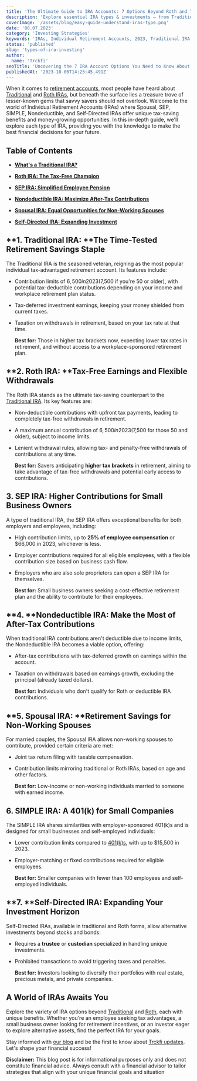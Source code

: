 ```yaml
---
title: 'The Ultimate Guide to IRA Accounts: 7 Options Beyond Roth and Traditional'
description: 'Explore essential IRA types & investments – from Traditional and Roth to hidden gems like Spousal, SEP, SIMPLE. Build your path to a secure retirement!'
coverImage: '/assets/blog/easy-guide-understand-iras-type.png'
date: '08.07.2023'
category: 'Investing Strategies'
keywords: 'IRAs, Individual Retirement Accounts, 2023, Traditional IRA, Roth IRA, Spousal IRA, SEP IRA, SIMPLE IRA, Nondeductible IRA, Self-directed IRA, retirement planning, tax advantages, savings strategy, financial security, investment options, financial literacy, retirement savings'
status: 'published'
slug: 'types-of-ira-investing'
author:
  name: 'Trckfi'
seoTitle: 'Uncovering the 7 IRA Account Options You Need to Know About for Retirement'
publishedAt: '2023-10-06T14:25:45.491Z'
---
```


When it comes to [retirement accounts](/blog/retirement-planing-understanding-iras-and-401ks), most people have heard about [Traditional](/blog/traditional-ira-building-a-tax-advantaged-retirement) and [Roth IRAs](/blog/what-is-the-roth-ira-advantage-2023), but beneath the surface lies a treasure trove of lesser-known gems that savvy savers should not overlook. Welcome to the world of Individual Retirement Accounts (IRAs) where Spousal, SEP, SIMPLE, Nondeductible, and Self-Directed IRAs offer unique tax-saving benefits and money-growing opportunities. In this in-depth guide, we'll explore each type of IRA, providing you with the knowledge to make the best financial decisions for your future.

## Table of Contents

- [**What's a Traditional IRA?**](#traditional-ira)

- [**Roth IRA: The Tax-Free Champion**](#roth)

- [**SEP IRA: Simplified Employee Pension**](#sep-ira)

- [**Nondeductible IRA: Maximize After-Tax Contributions**](#nondeductible-ira)

- [**Spousal IRA: Equal Opportunities for Non-Working Spouses**](#opportunities-non-working-spouses)

- [**Self-Directed IRA: Expanding Investment**](#self-direct)

## **1\. Traditional IRA: **The Time-Tested Retirement Savings Staple

The Traditional IRA is the seasoned veteran, reigning as the most popular individual tax-advantaged retirement account. Its features include:

- Contribution limits of $6,500 in 2023 ($7,500 if you're 50 or older), with potential tax-deductible contributions depending on your income and workplace retirement plan status.

- Tax-deferred investment earnings, keeping your money shielded from current taxes.

- Taxation on withdrawals in retirement, based on your tax rate at that time.

    **Best for:** Those in higher tax brackets now, expecting lower tax rates in retirement, and without access to a workplace-sponsored retirement plan.

## **2\. Roth IRA: **Tax-Free Earnings and Flexible Withdrawals

The Roth IRA stands as the ultimate tax-saving counterpart to the [Traditional IRA](/blog/traditional-ira-building-a-tax-advantaged-retirement). Its key features are:

- Non-deductible contributions with upfront tax payments, leading to completely tax-free withdrawals in retirement.

- A maximum annual contribution of $6,500 in 2023 ($7,500 for those 50 and older), subject to income limits.

- Lenient withdrawal rules, allowing tax- and penalty-free withdrawals of contributions at any time.

    **Best for:** Savers anticipating **higher tax brackets** in retirement, aiming to take advantage of tax-free withdrawals and potential early access to contributions.

## 3\. SEP IRA: Higher Contributions for Small Business Owners

A type of traditional IRA, the SEP IRA offers exceptional benefits for both employers and employees, including:

- High contribution limits, up to **25% of employee compensation** or $66,000 in 2023, whichever is less.

- Employer contributions required for all eligible employees, with a flexible contribution size based on business cash flow.

- Employers who are also sole proprietors can open a SEP IRA for themselves.

    **Best for:** Small business owners seeking a cost-effective retirement plan and the ability to contribute for their employees.

## **4\. **Nondeductible IRA: Make the Most of After-Tax Contributions

When traditional IRA contributions aren't deductible due to income limits, the Nondeductible IRA becomes a viable option, offering:

- After-tax contributions with tax-deferred growth on earnings within the account.

- Taxation on withdrawals based on earnings growth, excluding the principal (already taxed dollars).

    **Best for:** Individuals who don't qualify for Roth or deductible IRA contributions.

## **5\. Spousal IRA: **Retirement Savings for Non-Working Spouses

For married couples, the Spousal IRA allows non-working spouses to contribute, provided certain criteria are met:

- Joint tax return filing with taxable compensation.

- Contribution limits mirroring traditional or Roth IRAs, based on age and other factors.

    **Best for:** Low-income or non-working individuals married to someone with earned income.

## 6\. SIMPLE IRA: A 401(k) for Small Companies

The SIMPLE IRA shares similarities with employer-sponsored 401(k)s and is designed for small businesses and self-employed individuals:

- Lower contribution limits compared to [401(k)s](/blog/traditional-401k-plan), with up to $15,500 in 2023.

- Employer-matching or fixed contributions required for eligible employees.

    **Best for:** Smaller companies with fewer than 100 employees and self-employed individuals.

## **7\. **Self-Directed IRA: Expanding Your Investment Horizon

Self-Directed IRAs, available in traditional and Roth forms, allow alternative investments beyond stocks and bonds:

- Requires a **trustee** or **custodian** specialized in handling unique investments.

- Prohibited transactions to avoid triggering taxes and penalties.

    **Best for:** Investors looking to diversify their portfolios with real estate, precious metals, and private companies.

## **A World of IRAs Awaits You**

Explore the variety of IRA options beyond [Traditional](/blog/traditional-ira-building-a-tax-advantaged-retirement) and [Roth](/blog/what-is-the-roth-ira-advantage-2023), each with unique benefits. Whether you're an employee seeking tax advantages, a small business owner looking for retirement incentives, or an investor eager to explore alternative assets, find the perfect IRA for your goals.

Stay informed with [our blog](/blog) and be the first to know about [Trckfi updates](/). Let's shape your financial success!

**Disclaimer:** This blog post is for informational purposes only and does not constitute financial advice. Always consult with a financial advisor to tailor strategies that align with your unique financial goals and situation

